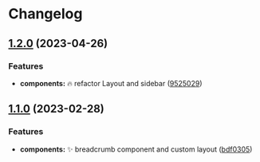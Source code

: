 # Changelog

## [1.2.0](https://github.com/isorna/dropcommander/compare/v1.1.0...v1.2.0) (2023-04-26)


### Features

* **components:** :fire: refactor Layout and sidebar ([9525029](https://github.com/isorna/dropcommander/commit/95250291dbb930ffa577da3dc10307ce2e8bed2e))

## [1.1.0](https://github.com/isorna/dropcommander/compare/v1.0.0...v1.1.0) (2023-02-28)


### Features

* **components:** :sparkles: breadcrumb component and custom layout ([bdf0305](https://github.com/isorna/dropcommander/commit/bdf030570e47d770377415ccc20e30ae0a888e8f))
